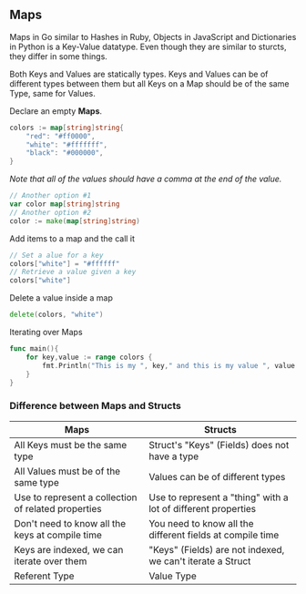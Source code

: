 ## Maps

Maps in Go similar to Hashes in Ruby, Objects in JavaScript and Dictionaries in
Python is a Key-Value datatype. Even though they are similar to sturcts, they
differ in some things. 

Both Keys and Values are statically types. Keys and Values can be of different
types between them but all Keys on a Map should be of the same Type, same for
Values.

Declare an empty **Maps**.

```go
colors := map[string]string{
    "red": "#ff0000",
    "white": "#fffffff",
    "black": "#000000",
}
```

*Note that all of the values should have a comma at the end of the value.*

```go
// Another option #1
var color map[string]string
// Another option #2
color := make(map[string]string)
```

Add items to a map and the call it

```go
// Set a alue for a key
colors["white"] = "#ffffff"
// Retrieve a value given a key
colors["white"]
```

Delete a value inside a map

```go
delete(colors, "white")
```

Iterating over Maps

```go
func main(){
    for key,value := range colors {
        fmt.Println("This is my ", key," and this is my value ", value )
    }
}
```

### Difference  between Maps and Structs

| Maps                                                | Structs                                                       |
| --------------------------------------------------- | ------------------------------------------------------------- |
| All Keys must be the same type                      | Struct's "Keys" (Fields) does not have a type                 |
| All Values must be of the same type                 | Values can be of different types                              |
| Use to represent a collection of related properties | Use to represent a "thing" with a lot of different properties |
| Don't need to know all the keys at compile time     | You need to know all the different fields at compile time     |
| Keys are indexed, we can iterate over them          | "Keys" (Fields) are not indexed, we can't iterate a Struct    |
| Referent Type                                       | Value Type                                                    |
